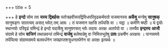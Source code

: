 +++
title = 5

+++
हे **इन्दो** सोम तव **यस्य** **द्विबर्हसः** स्तोत्रहवीरूपद्विविधपरिवृढकर्मवतो यजमानस्य **अर्केषु** मन्त्रेषु **सानुषक्** सानुषङ्गः सातत्यम् असत् भवेत् तम् आवः । तं यजमान रक्षसि तर्पयसि वा । यद्वा ॥ कर्मणि षष्ठी ॥ यं द्वयोः स्थानयोः परिवृढं यमिन्द्रं हे इन्दो यदार्केषु सानुषगसत् भवेः तदावः अरक्षः अतर्पयो वा । तस्यैव **इन्द्रस्य** **आजौ** संग्रामे हे सोम **वाजिनं** तथान्नवन्तं तमिन्द्रं **वाजेषु** बलेष्वन्नेषु वा निमित्तभूतेषु **प्रावः** प्रकर्षेण अरक्षयः । पानसमये तर्पयित्वा संग्रामसमये बलवर्धनेन जयप्राप्तशत्रुधनतर्पणेन वा अरक्षः इत्यर्थः ॥